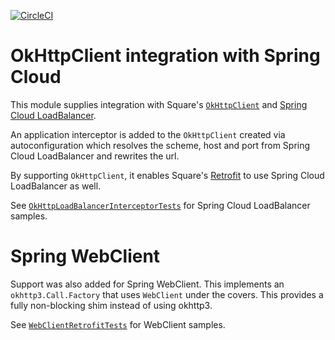 [![CircleCI](https://circleci.com/gh/spring-cloud-incubator/spring-cloud-square.svg?style=svg)](https://circleci.com/gh/spring-cloud-incubator/spring-cloud-square)

# OkHttpClient integration with Spring Cloud

This module supplies integration with Square's [`OkHttpClient`](http://square.github.io/okhttp/) and  [Spring Cloud LoadBalancer](https://github.com/spring-cloud/spring-cloud-commons/spring-cloud-loadbalancer).

An application interceptor is added to the `OkHttpClient` created via autoconfiguration which resolves the scheme, host and port from Spring Cloud LoadBalancer and rewrites the url.

By supporting `OkHttpClient`, it enables Square's [Retrofit](http://square.github.io/retrofit/) to use  Spring Cloud LoadBalancer as well.

See [`OkHttpLoadBalancerInterceptorTests`](https://github.com/spring-cloud-incubator/spring-cloud-square/blob/master/spring-cloud-square-okhttp/src/test/java/org/springframework/cloud/square/okhttp/loadbalancer/OkHttpLoadBalancerInterceptorTests.java) for Spring Cloud LoadBalancer samples.

# Spring WebClient

Support was also added for Spring WebClient. This implements an `okhttp3.Call.Factory` that uses `WebClient` under the covers. This provides a fully non-blocking shim instead of using okhttp3.

See [`WebClientRetrofitTests`](https://github.com/spring-cloud-incubator/spring-cloud-square/blob/master/spring-cloud-square-retrofit-webclient/src/test/java/org/springframework/cloud/square/retrofit/webclient/WebClientRetrofitTests.java) for WebClient samples.
